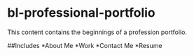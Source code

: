 # bl-professional-portfolio
This content contains the beginnings of a profession portfolio.

##Includes
*About Me
*Work
*Contact Me
*Resume